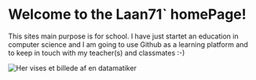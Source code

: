# Welcome to the Laan71` homePage!

This sites main purpose is for school. I have just startet an education in computer science and I am going to use Github as a learning platform and to keep in touch with my teacher(s) and classmates :-)


![Her vises et billede af en datamatiker](https://www.durhamtech.edu/sites/default/files/images/Information-Technology-software-development-PO.jpg)
